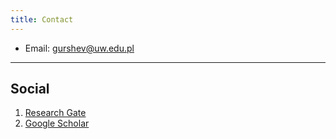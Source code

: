 ```yaml
---
title: Contact
---
```


* Email: [gurshev@uw.edu.pl](mailto:gurshev@uw.edu.pl)

---

## Social

1. [Research Gate](https://www.researchgate.net/profile/Oleg_Gurshev)
2. [Google Scholar](https://scholar.google.com/citations?user=-VB5OQ0AAAAJ&hl=en&oi=ao)

